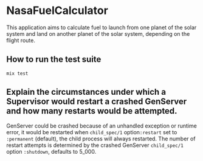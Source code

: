 # NasaFuelCalculator

This application aims to calculate fuel to launch from one planet of the solar system and land on another planet of the solar system, depending on the flight route.

## How to run the test suite
```
mix test
```
## Explain the circumstances under which a Supervisor would restart a crashed GenServer and how many restarts would be attempted.
GenServer could be crashed because of an unhandled exception or runtime error, it would be restarted when `child_spec/1` option`:restart` set to `:permanent` (default), the child process will always restarted.
The number of restart attempts is determined by the crashed GenServer `child_spec/1` option `:shutdown`, defaults to 5_000.

